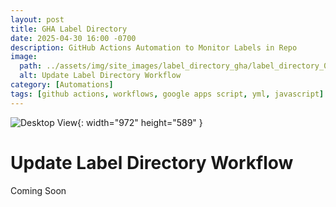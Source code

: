```yaml
---
layout: post
title: GHA Label Directory
date: 2025-04-30 16:00 -0700
description: GitHub Actions Automation to Monitor Labels in Repo
image: 
  path: ../assets/img/site_images/label_directory_gha/label_directory_0r.png
  alt: Update Label Directory Workflow
category: [Automations]
tags: [github actions, workflows, google apps script, yml, javascript]
---
```

![Desktop View](../assets/img/site_images/label_directory_gha/base_template_.png){: width="972" height="589" }

# **Update Label Directory** Workflow

Coming Soon